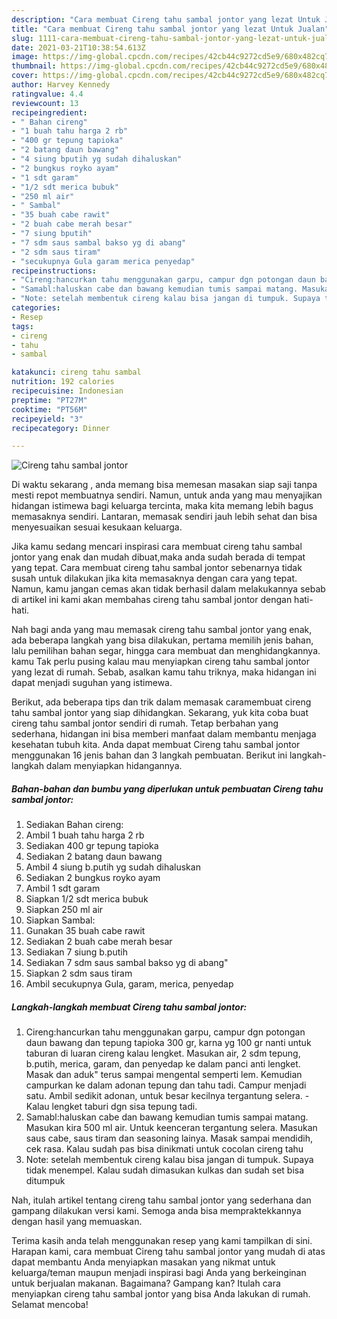 ```yaml
---
description: "Cara membuat Cireng tahu sambal jontor yang lezat Untuk Jualan"
title: "Cara membuat Cireng tahu sambal jontor yang lezat Untuk Jualan"
slug: 1111-cara-membuat-cireng-tahu-sambal-jontor-yang-lezat-untuk-jualan
date: 2021-03-21T10:38:54.613Z
image: https://img-global.cpcdn.com/recipes/42cb44c9272cd5e9/680x482cq70/cireng-tahu-sambal-jontor-foto-resep-utama.jpg
thumbnail: https://img-global.cpcdn.com/recipes/42cb44c9272cd5e9/680x482cq70/cireng-tahu-sambal-jontor-foto-resep-utama.jpg
cover: https://img-global.cpcdn.com/recipes/42cb44c9272cd5e9/680x482cq70/cireng-tahu-sambal-jontor-foto-resep-utama.jpg
author: Harvey Kennedy
ratingvalue: 4.4
reviewcount: 13
recipeingredient:
- " Bahan cireng"
- "1 buah tahu harga 2 rb"
- "400 gr tepung tapioka"
- "2 batang daun bawang"
- "4 siung bputih yg sudah dihaluskan"
- "2 bungkus royko ayam"
- "1 sdt garam"
- "1/2 sdt merica bubuk"
- "250 ml air"
- " Sambal"
- "35 buah cabe rawit"
- "2 buah cabe merah besar"
- "7 siung bputih"
- "7 sdm saus sambal bakso yg di abang"
- "2 sdm saus tiram"
- "secukupnya Gula garam merica penyedap"
recipeinstructions:
- "Cireng:hancurkan tahu menggunakan garpu, campur dgn potongan daun bawang dan tepung tapioka 300 gr, karna yg 100 gr nanti untuk taburan di luaran cireng kalau lengket. Masukan air, 2 sdm tepung, b.putih, merica, garam, dan penyedap ke dalam panci anti lengket. Masak dan aduk&#34; terus sampai mengental semperti lem. Kemudian campurkan ke dalam adonan tepung dan tahu tadi. Campur menjadi satu. Ambil sedikit adonan, untuk besar kecilnya tergantung selera. Kalau lengket taburi dgn sisa tepung tadi."
- "Samabl:haluskan cabe dan bawang kemudian tumis sampai matang. Masukan kira 500 ml air. Untuk keenceran tergantung selera. Masukan saus cabe, saus tiram dan seasoning lainya. Masak sampai mendidih, cek rasa. Kalau sudah pas bisa dinikmati untuk cocolan cireng tahu"
- "Note: setelah membentuk cireng kalau bisa jangan di tumpuk. Supaya tidak menempel. Kalau sudah dimasukan kulkas dan sudah set bisa ditumpuk"
categories:
- Resep
tags:
- cireng
- tahu
- sambal

katakunci: cireng tahu sambal 
nutrition: 192 calories
recipecuisine: Indonesian
preptime: "PT27M"
cooktime: "PT56M"
recipeyield: "3"
recipecategory: Dinner

---
```



![Cireng tahu sambal jontor](https://img-global.cpcdn.com/recipes/42cb44c9272cd5e9/680x482cq70/cireng-tahu-sambal-jontor-foto-resep-utama.jpg)

Di waktu  sekarang , anda memang bisa memesan masakan siap saji tanpa mesti repot membuatnya sendiri. Namun, untuk anda yang mau menyajikan hidangan istimewa bagi keluarga tercinta, maka kita memang lebih bagus memasaknya sendiri. Lantaran, memasak sendiri jauh lebih sehat dan bisa menyesuaikan sesuai kesukaan keluarga.

Jika kamu sedang mencari inspirasi cara membuat cireng tahu sambal jontor yang enak dan mudah dibuat,maka anda sudah berada di tempat yang tepat. Cara membuat cireng tahu sambal jontor  sebenarnya tidak susah untuk dilakukan jika kita memasaknya dengan cara yang tepat. Namun, kamu jangan cemas akan tidak berhasil dalam melakukannya 
sebab di artikel ini kami akan membahas cireng tahu sambal jontor dengan hati-hati.  



Nah bagi anda yang mau memasak cireng tahu sambal jontor yang enak, ada beberapa langkah yang bisa dilakukan, pertama memilih jenis bahan, lalu pemilihan bahan segar, hingga cara membuat dan menghidangkannya. kamu Tak perlu pusing kalau mau menyiapkan cireng tahu sambal jontor yang lezat di rumah. Sebab, asalkan kamu  tahu triknya, maka hidangan ini dapat menjadi suguhan yang istimewa.

Berikut, ada beberapa tips dan trik dalam memasak caramembuat cireng tahu sambal jontor yang siap dihidangkan. Sekarang, yuk kita coba buat cireng tahu sambal jontor sendiri di rumah. Tetap berbahan yang sederhana, hidangan ini bisa memberi manfaat dalam membantu menjaga kesehatan tubuh kita. Anda dapat membuat Cireng tahu sambal jontor menggunakan 16 jenis bahan dan 3 langkah pembuatan. Berikut ini langkah-langkah dalam menyiapkan hidangannya.

<!--inarticleads1-->

##### Bahan-bahan dan bumbu yang diperlukan untuk pembuatan Cireng tahu sambal jontor:

1. Sediakan  Bahan cireng:
1. Ambil 1 buah tahu harga 2 rb
1. Sediakan 400 gr tepung tapioka
1. Sediakan 2 batang daun bawang
1. Ambil 4 siung b.putih yg sudah dihaluskan
1. Sediakan 2 bungkus royko ayam
1. Ambil 1 sdt garam
1. Siapkan 1/2 sdt merica bubuk
1. Siapkan 250 ml air
1. Siapkan  Sambal:
1. Gunakan 35 buah cabe rawit
1. Sediakan 2 buah cabe merah besar
1. Sediakan 7 siung b.putih
1. Sediakan 7 sdm saus sambal bakso yg di abang&#34;
1. Siapkan 2 sdm saus tiram
1. Ambil secukupnya Gula, garam, merica, penyedap




<!--inarticleads2-->

##### Langkah-langkah membuat Cireng tahu sambal jontor:

1. Cireng:hancurkan tahu menggunakan garpu, campur dgn potongan daun bawang dan tepung tapioka 300 gr, karna yg 100 gr nanti untuk taburan di luaran cireng kalau lengket. Masukan air, 2 sdm tepung, b.putih, merica, garam, dan penyedap ke dalam panci anti lengket. Masak dan aduk&#34; terus sampai mengental semperti lem. Kemudian campurkan ke dalam adonan tepung dan tahu tadi. Campur menjadi satu. Ambil sedikit adonan, untuk besar kecilnya tergantung selera. - Kalau lengket taburi dgn sisa tepung tadi.
1. Samabl:haluskan cabe dan bawang kemudian tumis sampai matang. Masukan kira 500 ml air. Untuk keenceran tergantung selera. Masukan saus cabe, saus tiram dan seasoning lainya. Masak sampai mendidih, cek rasa. Kalau sudah pas bisa dinikmati untuk cocolan cireng tahu
1. Note: setelah membentuk cireng kalau bisa jangan di tumpuk. Supaya tidak menempel. Kalau sudah dimasukan kulkas dan sudah set bisa ditumpuk




Nah, itulah artikel tentang  cireng tahu sambal jontor  yang sederhana dan gampang dilakukan versi kami. Semoga anda bisa mempraktekkannya dengan hasil yang memuaskan. 

Terima kasih anda telah menggunakan resep yang kami tampilkan di sini. Harapan kami, cara membuat  Cireng tahu sambal jontor yang mudah di atas dapat membantu Anda menyiapkan masakan yang nikmat untuk keluarga/teman maupun menjadi inspirasi bagi Anda yang berkeinginan untuk berjualan makanan. Bagaimana? Gampang kan? Itulah cara menyiapkan cireng tahu sambal jontor yang bisa Anda lakukan di rumah. Selamat mencoba!

